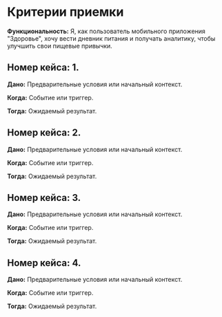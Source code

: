 # Критерии приемки

**Функциональность:** Я, как пользователь мобильного приложения "Здоровье", хочу вести дневник питания и получать аналитику, чтобы улучшить свои пищевые привычки.

## Номер кейса: 1.

**Дано:** Предварительные условия или начальный контекст.

**Когда:** Событие или триггер.

**Тогда:** Ожидаемый результат. 



## Номер кейса: 2.


**Дано:** Предварительные условия или начальный контекст.

**Когда:** Событие или триггер.

**Тогда:** Ожидаемый результат. 


## Номер кейса: 3.


**Дано:** Предварительные условия или начальный контекст.

**Когда:** Событие или триггер.

**Тогда:** Ожидаемый результат. 



## Номер кейса: 4.


**Дано:** Предварительные условия или начальный контекст.

**Когда:** Событие или триггер.

**Тогда:** Ожидаемый результат. 
